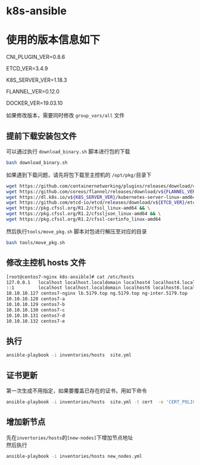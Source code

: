 # k8s-ansible

# 使用的版本信息如下

CNI_PLUGIN_VER=0.8.6

ETCD_VER=3.4.9

K8S_SERVER_VER=1.18.3

FLANNEL_VER=0.12.0

DOCKER_VER=19.03.10  

如果修改版本，需要同时修改 `group_vars/all` 文件

## 提前下载安装包文件
可以通过执行 `download_binary.sh` 脚本进行包的下载
```bash
bash download_binary.sh
```
如果遇到下载问题，请先将包下载至主控机的 `/opt/pkg/`目录下
```bash
wget https://github.com/containernetworking/plugins/releases/download/v${CNI_PLUGIN_VER}/cni-plugins-linux-amd64-v${CNI_PLUGIN_VER}.tgz && \
wget https://github.com/coreos/flannel/releases/download/v${FLANNEL_VER}/flannel-v${FLANNEL_VER}-linux-amd64.tar.gz && \
wget https://dl.k8s.io/v${K8S_SERVER_VER}/kubernetes-server-linux-amd64.tar.gz && \
wget https://github.com/etcd-io/etcd/releases/download/v${ETCD_VER}/etcd-v${ETCD_VER}-linux-amd64.tar.gz && \
wget https://pkg.cfssl.org/R1.2/cfssl_linux-amd64 && \
wget https://pkg.cfssl.org/R1.2/cfssljson_linux-amd64 && \
wget https://pkg.cfssl.org/R1.2/cfssl-certinfo_linux-amd64 
```
然后执行`tools/move_pkg.sh` 脚本对包进行解压至对应的目录
```bash
bash tools/move_pkg.sh
```

## 修改主控机 hosts 文件

```bash
[root@centos7-nginx k8s-ansible]# cat /etc/hosts
127.0.0.1   localhost localhost.localdomain localhost4 localhost4.localdomain4
::1         localhost localhost.localdomain localhost6 localhost6.localdomain6
10.10.10.127 centos7-nginx lb.5179.top ng.5179.top ng-inter.5179.top
10.10.10.128 centos7-a
10.10.10.129 centos7-b
10.10.10.130 centos7-c
10.10.10.131 centos7-d
10.10.10.132 centos7-e
```

## 执行
```bash
ansible-playbook -i inventories/hosts  site.yml
```

## 证书更新
第一次生成不用指定，如果要覆盖已存在的证书，用如下命令
```bash
ansible-playbook -i inventories/hosts  site.yml -t cert  -e 'CERT_POLICY=update'
```

## 增加新节点

先在`invertories/hosts`的`[new-nodes]`下增加节点地址  
然后执行
```bash
ansible-playbook -i inventories/hosts new_nodes.yml
```
